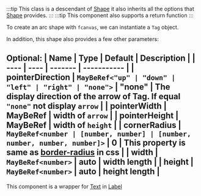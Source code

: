 :::tip
This class is a descendant of [Shape](/shape) it also inherits all the options that [Shape](/shape) provides.
:::
:::tip
This component also supports a return function
:::

To create an arc shape with `fcanvas`, we can instantiate a `Tag` object.


In addition, this shape also provides a few other parameters:

Optional:
| Name | Type | Default | Description |
| ---- | ---- | ------- | ----------- |
| pointerDirection | `MayBeRef<"up" | "down" | "left" | "right" | "none">` | "none" | The display direction of the arrow of Tag. If equal `"none"` not display `arrow` |
| pointerWidth | MayBeRef<number> | width of `arrow` |
| pointerHeight | MayBeRef<number> | width of `height` |
| cornerRadius | `MayBeRef<number | [number, number] | [number, number, number, number]>` | 0 | This property is same as [border-radius](https://developer.mozilla.org/en-US/docs/Web/CSS/border-radius) in css |
| width | `MayBeRef<number>` | auto | width length |
| height | `MayBeRef<number>` | auto | height length |
------

This component is a wrapper for [Text](/shapes/Text) in [Label](/shapes/Label)